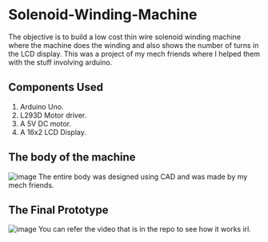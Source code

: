 # Solenoid-Winding-Machine
The objective is to build a low cost thin wire solenoid winding machine where the machine does the winding and also shows the number of turns in the LCD display. This was a project of my mech friends where I helped them with the stuff involving arduino.

## Components Used 
1. Arduino Uno.
2. L293D Motor driver.
3. A 5V DC motor.
4. A 16x2 LCD Display.

## The body of the machine 
![image](https://user-images.githubusercontent.com/69747550/122800105-2af2e200-d2e0-11eb-97b5-ecff01f11dc5.png)
The entire body was designed using CAD and was made by my mech friends.

## The Final Prototype
![image](https://user-images.githubusercontent.com/69747550/122800320-6b526000-d2e0-11eb-80f2-41d8ae1a2bf8.png)
You can refer the video that is in the repo to see how it works irl.
